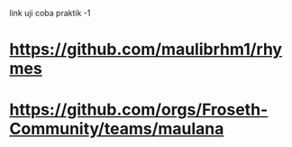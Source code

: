 link uji coba praktik -1

# https://github.com/maulibrhm1/rhymes 

# https://github.com/orgs/Froseth-Community/teams/maulana


